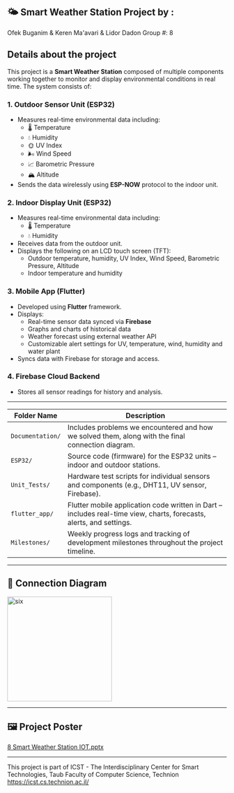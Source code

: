 ## 🌤️ Smart Weather Station Project by :  
Ofek Buganim & Keren Ma'avari & Lidor Dadon
Group #: 8

## Details about the project
This project is a **Smart Weather Station** composed of multiple components working together to monitor and display environmental conditions in real time. The system consists of:

### 1. **Outdoor Sensor Unit (ESP32)**
- Measures real-time environmental data including:
  - 🌡️ Temperature
  - 💧 Humidity
  - 🌞 UV Index
  - 🌬️ Wind Speed 
  - 📈 Barometric Pressure
  - 🏔️ Altitude
- Sends the data wirelessly using **ESP-NOW** protocol to the indoor unit.

### 2. **Indoor Display Unit (ESP32)**
- Measures real-time environmental data including:
  - 🌡️ Temperature
  - 💧 Humidity
- Receives data from the outdoor unit.
- Displays the following on an LCD  touch screen (TFT):
  - Outdoor temperature, humidity, UV Index, Wind Speed, Barometric Pressure, Altitude 
  - Indoor temperature and humidity

### 3. **Mobile App (Flutter)**
- Developed using **Flutter** framework.
- Displays:
  - Real-time sensor data synced via **Firebase**
  - Graphs and charts of historical data
  - Weather forecast using external weather API
  - Customizable alert settings for UV, temperature, wind, humidity and water plant
- Syncs data with Firebase for storage and access.

### 4. **Firebase Cloud Backend**
- Stores all sensor readings for history and analysis.
  
---

| Folder Name      | Description |
|------------------|-------------|
| `Documentation/` | Includes problems we encountered and how we solved them, along with the final connection diagram. |
| `ESP32/`         | Source code (firmware) for the ESP32 units – indoor and outdoor stations. |
| `Unit_Tests/`    | Hardware test scripts for individual sensors and components (e.g., DHT11, UV sensor, Firebase). |
| `flutter_app/`   | Flutter mobile application code written in Dart – includes real-time view, charts, forecasts, alerts, and settings. |
| `Milestones/`    | Weekly progress logs and tracking of development milestones throughout the project timeline. |

---

## 🔌 Connection Diagram
<img width="240" alt="six" src="https://github.com/user-attachments/assets/202ffd14-0242-4ebd-8fc8-873fdfc48b05" />

---

## 🖼️ Project Poster
[8 Smart Weather Station IOT.pptx](https://github.com/user-attachments/files/21205364/8.Smart.Weather.Station.IOT.pptx)


---

This project is part of ICST - The Interdisciplinary Center for Smart Technologies, Taub Faculty of Computer Science, Technion
https://icst.cs.technion.ac.il/
